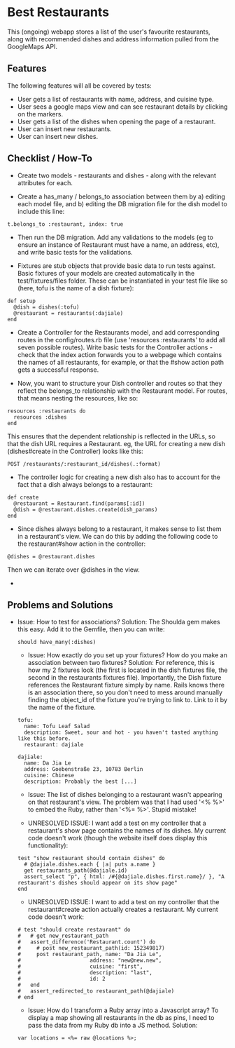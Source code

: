 # Best Restaurants

This (ongoing) webapp stores a list of the user's favourite restaurants, along with recommended dishes and address information pulled from the GoogleMaps API.

## Features

The following features will all be covered by tests:

- User gets a list of restaurants with name, address, and cuisine type.
- User sees a google maps view and can see restaurant details by clicking on the markers.
- User gets a list of the dishes when opening the page of a restaurant.
- User can insert new restaurants.
- User can insert new dishes.

## Checklist / How-To

- Create two models - restaurants and dishes - along with the relevant attributes for each.

- Create a has_many / belongs_to association between them by a) editing each model file, and b) editing the DB migration file for the dish model to include this line:
```
t.belongs_to :restaurant, index: true
```

- Then run the DB migration. Add any validations to the models (eg to ensure an instance of Restaurant must have a name, an address, etc), and write basic tests for the validations.

- Fixtures are stub objects that provide basic data to run tests against. Basic fixtures of your models are created automatically in the test/fixtures/files folder. These can be instantiated in your test file like so (here, tofu is the name of a dish fixture):
```
def setup
  @dish = dishes(:tofu)
  @restaurant = restaurants(:dajiale)
end
```  

- Create a Controller for the Restaurants model, and add corresponding routes in the config/routes.rb file (use 'resources :restaurants' to add all seven possible routes). Write basic tests for the Controller actions - check that the index action forwards you to a webpage which contains the names of all restaurants, for example, or that the #show action path gets a successful response.

- Now, you want to structure your Dish controller and routes so that they reflect the belongs_to relationship with the Restaurant model. For routes, that means nesting the resources, like so:
```
resources :restaurants do
  resources :dishes
end
```
This ensures that the dependent relationship is reflected in the URLs, so that the dish URL requires a Restaurant. eg, the URL for creating a new dish (dishes#create in the Controller) looks like this:
```
POST /restaurants/:restaurant_id/dishes(.:format)
```

- The controller logic for creating a new dish also has to account for the fact that a dish always belongs to a restaurant:
```
def create
  @restaurant = Restaurant.find(params[:id])
  @dish = @restaurant.dishes.create(dish_params)
end
```

- Since dishes always belong to a restaurant, it makes sense to list them in a restaurant's view. We can do this by adding the following code to the restaurant#show action in the controller:

```
@dishes = @restaurant.dishes
```

Then we can iterate over @dishes in the view.

-

## Problems and Solutions

- Issue: How to test for associations?
  Solution: The Shoulda gem makes this easy. Add it to the Gemfile, then you can write:
  ```
  should have_many(:dishes)
  ```

  - Issue: How exactly do you set up your fixtures? How do you make an association between two fixtures?
  Solution: For reference, this is how my 2 fixtures look (the first is located in the dish fixtures file, the second in the restaurants fixtures file). Importantly, the Dish fixture references the Restaurant fixture simply by name. Rails knows there is an association there, so you don't need to mess around manually finding the object_id of the fixture you're trying to link to. Link to it by the name of the fixture.
  ```
  tofu:
    name: Tofu Leaf Salad
    description: Sweet, sour and hot - you haven't tasted anything like this before.
    restaurant: dajiale

  dajiale:
    name: Da Jia Le
    address: Goebenstraße 23, 10783 Berlin
    cuisine: Chinese
    description: Probably the best [...]
  ```

  - Issue: The list of dishes belonging to a restaurant wasn't appearing on that restaurant's view. The problem was that I had used '<% %>' to embed the Ruby, rather than '<%= %>'. Stupid mistake!

  - UNRESOLVED ISSUE: I want add a test on my controller that a restaurant's show page contains the names of its dishes. My current code doesn't work (though the website itself does display this functionality):

  ```
  test "show restaurant should contain dishes" do
    # @dajiale.dishes.each { |a| puts a.name }
    get restaurants_path(@dajiale.id)
    assert_select "p", { html: /#{@dajiale.dishes.first.name}/ }, "A restaurant's dishes should appear on its show page"
  end
  ```
  - UNRESOLVED ISSUE: I want to add a test on my controller that the restaurant#create action actually creates a restaurant. My current code doesn't work:

  ```
  # test "should create restaurant" do
  #   # get new_restaurant_path
  #   assert_difference('Restaurant.count') do
  #     # post new_restaurant_path(id: 152349817)
  #     post restaurant_path, name: "Da Jia Le",
  #                      address: "new@new.new",
  #                      cuisine: "first",
  #                      description: "last",
  #                      id: 2
  #   end
  #   assert_redirected_to restaurant_path(@dajiale)
  # end
  ```

  - Issue: How do I transform a Ruby array into a Javascript array? To display a map showing all restaurants in the db as pins, I need to pass the data from my Ruby db into a JS method. 
  Solution:
  ```
  var locations = <%= raw @locations %>;
  ```
